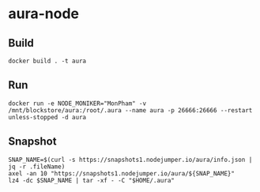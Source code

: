 # aura-node

## Build
    docker build . -t aura
    
## Run 
    docker run -e NODE_MONIKER="MonPham" -v /mnt/blockstore/aura:/root/.aura --name aura -p 26666:26666 --restart unless-stopped -d aura

## Snapshot

    SNAP_NAME=$(curl -s https://snapshots1.nodejumper.io/aura/info.json | jq -r .fileName)
    axel -an 10 "https://snapshots1.nodejumper.io/aura/${SNAP_NAME}"
    lz4 -dc $SNAP_NAME | tar -xf - -C "$HOME/.aura"
